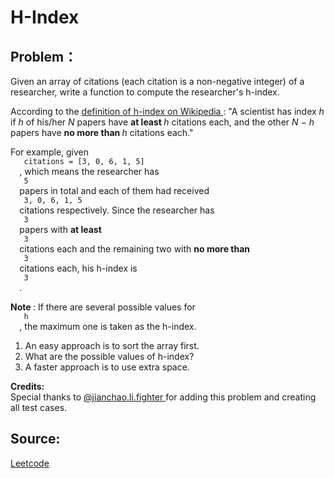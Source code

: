 # H-Index

## Problem：

<div class="question-content">
 <p>
 </p>
 <p>
  Given an array of citations (each citation is a non-negative integer) of a researcher, write a function to compute the researcher's h-index.
 </p>
 <p>
  According to the
  <a href="https://en.wikipedia.org/wiki/H-index" target="_blank">
   definition of h-index on Wikipedia
  </a>
  : "A scientist has index
  <i>
   h
  </i>
  if
  <i>
   h
  </i>
  of his/her
  <i>
   N
  </i>
  papers have
  <b>
   at least
  </b>
  <i>
   h
  </i>
  citations each, and the other
  <i>
   N − h
  </i>
  papers have
  <b>
   no more than
  </b>
  <i>
   h
  </i>
  citations each."
 </p>
 <p>
  For example, given
  <code>
   citations = [3, 0, 6, 1, 5]
  </code>
  , which means the researcher has
  <code>
   5
  </code>
  papers in total and each of them had received
  <code>
   3, 0, 6, 1, 5
  </code>
  citations respectively. Since the researcher has
  <code>
   3
  </code>
  papers with
  <b>
   at least
  </b>
  <code>
   3
  </code>
  citations each and the remaining two with
  <b>
   no more than
  </b>
  <code>
   3
  </code>
  citations each, his h-index is
  <code>
   3
  </code>
  .
 </p>
 <p>
  <b>
   Note
  </b>
  : If there are several possible values for
  <code>
   h
  </code>
  , the maximum one is taken as the h-index.
 </p>
 <ol id="hints">
  <li class="hint">
   An easy approach is to sort the array first.
  </li>
  <li class="hint">
   What are the possible values of h-index?
  </li>
  <li class="hint">
   A faster approach is to use extra space.
  </li>
 </ol>
 <p>
  <b>
   Credits:
  </b>
  <br/>
  Special thanks to
  <a href="https://leetcode.com/discuss/user/jianchao.li.fighter">
   @jianchao.li.fighter
  </a>
  for adding this problem and creating all test cases.
 </p>
</div>


## Source:
[Leetcode](https://leetcode.com/problems/h-index/)
